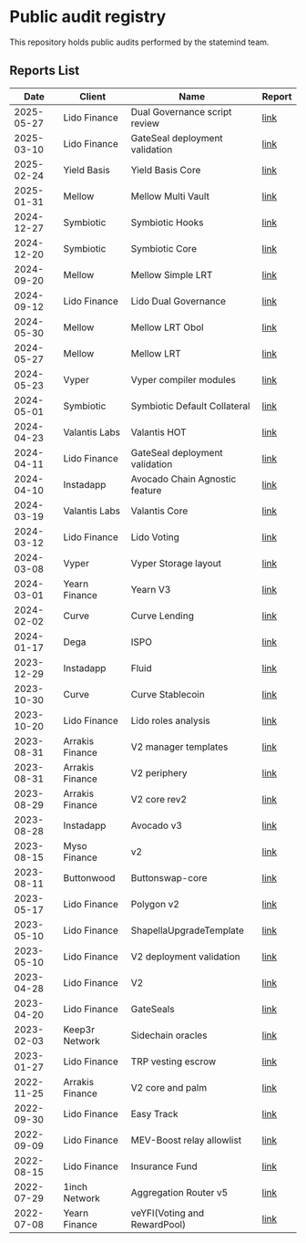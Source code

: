 # Public audit registry

This repository holds public audits performed by the statemind team.

## Reports List

| Date       | Client          | Name                           | Report                                                                      |
|------------|-----------------|--------------------------------|-----------------------------------------------------------------------------|
| 2025-05-27 | Lido Finance    | Dual Governance script review  | [link](Lido&#32;Finance/2025-05-27_Dual_Governance_Script_Review_2025.pdf)  |
| 2025-03-10 | Lido Finance    | GateSeal deployment validation | [link](Lido&#32;Finance/2025-03-10_Lido_GateSeal_Deployment_2025.pdf)       |
| 2025-02-24 | Yield Basis     | Yield Basis Core               | [link](Yield&#32;Basis/2025-02-24_Yield_Basis_core_2025.pdf)                |
| 2025-01-31 | Mellow          | Mellow Multi Vault             | [link](Mellow/2025-01-31_Mellow_MultiVault_with_deployment.pdf)             |
| 2024-12-27 | Symbiotic       | Symbiotic Hooks                | [link](Symbiotic/2024-12-27_Symbiotic_Hooks_Final_report.pdf)               |
| 2024-12-20 | Symbiotic       | Symbiotic Core                 | [link](Symbiotic/2024-12-20_Symbiotic_Core_final_report.pdf)                |
| 2024-09-20 | Mellow          | Mellow Simple LRT              | [link](Mellow/2024-09-20_Mellow_Simple_LRT_Final_report.pdf)                |
| 2024-09-12 | Lido Finance    | Lido Dual Governance           | [link](Lido&#32;Finance/2024-09-12_Lido_Dual_Governance_2024.pdf)           |
| 2024-05-30 | Mellow          | Mellow LRT Obol                | [link](Mellow/2024-05-30_Mellow_LRT_Obol.pdf)                               |
| 2024-05-27 | Mellow          | Mellow LRT                     | [link](Mellow/2024-05-27_Mellow_LRT.pdf)                                    |
| 2024-05-23 | Vyper           | Vyper compiler modules         | [link](Vyper/2024-05-23_Vyper_compiler_modules.pdf)                         |
| 2024-05-01 | Symbiotic       | Symbiotic Default Collateral   | [link](Symbiotic/2024-05-01_Symbiotic_Default_Collateral.pdf)               |
| 2024-04-23 | Valantis Labs   | Valantis HOT                   | [link](Valantis&#32;Labs/2024-04-23_Valantis_HOT.pdf)                       |
| 2024-04-11 | Lido Finance    | GateSeal deployment validation | [link](Lido&#32;Finance/2024-04-11_Lido_GateSeal_deployment_validation.pdf) |
| 2024-04-10 | Instadapp       | Avocado Chain Agnostic feature | [link](Instadapp/2024-04-10_Instadapp_Avocado_Chain_Agnostic_feature.pdf)   |
| 2024-03-19 | Valantis Labs   | Valantis Core                  | [link](Valantis&#32;Labs/2024-03-19_Valantis_Core.pdf)                      |
| 2024-03-12 | Lido Finance    | Lido Voting                    | [link](Lido&#32;Finance/2024-03-12_Lido_Voting.pdf)                         |
| 2024-03-08 | Vyper           | Vyper Storage layout           | [link](Vyper/2024-03-08_Vyper_Storage_layout.pdf)                           |
| 2024-03-01 | Yearn Finance   | Yearn V3                       | [link](Yearn&#32;Finance/2024-03-01_Yearn_V3.pdf)                           |
| 2024-02-02 | Curve           | Curve Lending                  | [link](Curve/2024-02-02_Curve_Lending.pdf)                                  |
| 2024-01-17 | Dega            | ISPO                           | [link](Dega/2024-01-17_Dega_ISPO.pdf)                                       |
| 2023-12-29 | Instadapp       | Fluid                          | [link](Instadapp/2023-12-29_Instadapp_Fluid.pdf)                            |
| 2023-10-30 | Curve           | Curve Stablecoin               | [link](Curve%2F2023-10-30_Curve_Stablecoin.pdf)                             |
| 2023-10-20 | Lido Finance    | Lido roles analysis            | [link](Lido&#32;Finance/2023-10-20_Lido_Roles_Analysis.pdf)                 |
| 2023-08-31 | Arrakis Finance | V2 manager templates           | [link](Arrakis&#32;Finance/2023-08-31_Arrakis_V2_manager_templates.pdf)     |
| 2023-08-31 | Arrakis Finance | V2 periphery                   | [link](Arrakis&#32;Finance/2023-08-31_Arrakis_V2_periphery.pdf)             |
| 2023-08-29 | Arrakis Finance | V2 core rev2                   | [link](Arrakis&#32;Finance/2023-08-29_Arrakis_V2_core_rev2.pdf)             |
| 2023-08-28 | Instadapp       | Avocado v3                     | [link](Instadapp/2023-08-28_Instadapp_Avocado_v3.pdf)                       |
| 2023-08-15 | Myso Finance    | v2                             | [link](Myso&#32;Finance/2023-08-15_Myso_v2.pdf)                             |
| 2023-08-11 | Buttonwood      | Buttonswap-core                | [link](Buttonwood/2023-08-11_Buttonwood_Buttonswap-core.pdf)                |
| 2023-05-17 | Lido Finance    | Polygon v2                     | [link](Lido&#32;Finance/2023-05-17_Lido_Polygon_v2.pdf)                     |
| 2023-05-10 | Lido Finance    | ShapellaUpgradeTemplate        | [link](Lido&#32;Finance/2023-05-10_Lido_ShapellaUpgradeTemplate.pdf)        |
| 2023-05-10 | Lido Finance    | V2 deployment validation       | [link](Lido&#32;Finance/2023-05-10_Lido_V2_deployment_validation.pdf)       |
| 2023-04-28 | Lido Finance    | V2                             | [link](Lido&#32;Finance/2023-04-28_Lido_V2.pdf)                             |
| 2023-04-20 | Lido Finance    | GateSeals                      | [link](Lido&#32;Finance/2023-04-20_Lido_GateSeals.pdf)                      |
| 2023-02-03 | Keep3r Network  | Sidechain oracles              | [link](Keep3r&#32;Network/2023-02-03_Keep3r_Sidechain_oracles.pdf)          |
| 2023-01-27 | Lido Finance    | TRP vesting escrow             | [link](Lido&#32;Finance/2023-01-27_Lido_TRP_vesting_escrow.pdf)             |
| 2022-11-25 | Arrakis Finance | V2 core and palm               | [link](Arrakis&#32;Finance/2022-11-25_Arrakis_V2_core_and_palm.pdf)         |
| 2022-09-30 | Lido Finance    | Easy Track                     | [link](Lido&#32;Finance/2022-09-30_Lido_Easy_Track.pdf)                     |
| 2022-09-09 | Lido Finance    | MEV-Boost relay allowlist      | [link](Lido&#32;Finance/2022-09-09_Lido_MEV-Boost_relay_allowlist.pdf)      |
| 2022-08-15 | Lido Finance    | Insurance Fund                 | [link](Lido&#32;Finance/2022-08-15_Lido_Insurance_Fund.pdf)                 |
| 2022-07-29 | 1inch Network   | Aggregation Router v5          | [link](1inch&#32;Network/2022-07-29_1inch_Aggregation_Router_v5.pdf)        |
| 2022-07-08 | Yearn Finance   | veYFI(Voting and RewardPool)   | [link](Yearn&#32;Finance/2022-07-08_Yearn_veYFI(Voting_and_RewardPool).pdf) 

